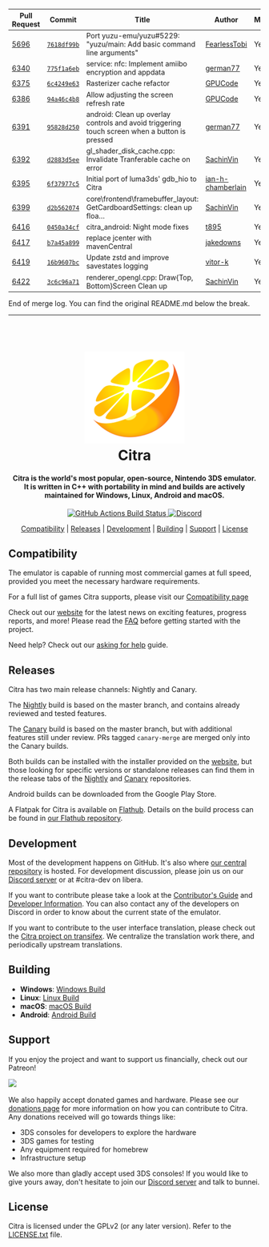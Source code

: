 | Pull Request | Commit | Title | Author | Merged? |
|----|----|----|----|----|
| [5696](https://github.com/citra-emu/citra//pull/5696) | [`7618df99b`](https://github.com/citra-emu/citra//pull/5696/files) | Port yuzu-emu/yuzu#5229: "yuzu/main: Add basic command line arguments" | [FearlessTobi](https://github.com/FearlessTobi/) | Yes |
| [6340](https://github.com/citra-emu/citra//pull/6340) | [`775f1a6eb`](https://github.com/citra-emu/citra//pull/6340/files) | service: nfc: Implement amiibo encryption and appdata | [german77](https://github.com/german77/) | Yes |
| [6375](https://github.com/citra-emu/citra//pull/6375) | [`6c4249e63`](https://github.com/citra-emu/citra//pull/6375/files) | Rasterizer cache refactor | [GPUCode](https://github.com/GPUCode/) | Yes |
| [6386](https://github.com/citra-emu/citra//pull/6386) | [`94a46c4b8`](https://github.com/citra-emu/citra//pull/6386/files) | Allow adjusting the screen refresh rate | [GPUCode](https://github.com/GPUCode/) | Yes |
| [6391](https://github.com/citra-emu/citra//pull/6391) | [`95828d250`](https://github.com/citra-emu/citra//pull/6391/files) | android: Clean up overlay controls and avoid triggering touch screen when a button is pressed | [german77](https://github.com/german77/) | Yes |
| [6392](https://github.com/citra-emu/citra//pull/6392) | [`d2883d5ee`](https://github.com/citra-emu/citra//pull/6392/files) | gl_shader_disk_cache.cpp: Invalidate Tranferable cache on error | [SachinVin](https://github.com/SachinVin/) | Yes |
| [6395](https://github.com/citra-emu/citra//pull/6395) | [`6f37977c5`](https://github.com/citra-emu/citra//pull/6395/files) | Initial port of luma3ds' gdb_hio to Citra | [ian-h-chamberlain](https://github.com/ian-h-chamberlain/) | Yes |
| [6399](https://github.com/citra-emu/citra//pull/6399) | [`d2b562074`](https://github.com/citra-emu/citra//pull/6399/files) | core\frontend\framebuffer_layout: GetCardboardSettings: clean up floa… | [SachinVin](https://github.com/SachinVin/) | Yes |
| [6416](https://github.com/citra-emu/citra//pull/6416) | [`0450a34cf`](https://github.com/citra-emu/citra//pull/6416/files) | citra_android: Night mode fixes | [t895](https://github.com/t895/) | Yes |
| [6417](https://github.com/citra-emu/citra//pull/6417) | [`b7a45a899`](https://github.com/citra-emu/citra//pull/6417/files) | replace jcenter with mavenCentral  | [jakedowns](https://github.com/jakedowns/) | Yes |
| [6419](https://github.com/citra-emu/citra//pull/6419) | [`16b9607bc`](https://github.com/citra-emu/citra//pull/6419/files) | Update zstd and improve savestates logging | [vitor-k](https://github.com/vitor-k/) | Yes |
| [6422](https://github.com/citra-emu/citra//pull/6422) | [`3c6c96a71`](https://github.com/citra-emu/citra//pull/6422/files) | renderer_opengl.cpp: Draw{Top, Bottom}Screen Clean up | [SachinVin](https://github.com/SachinVin/) | Yes |


End of merge log. You can find the original README.md below the break.

-----

<h1 align="center">
  <br>
  <a href="https://citra-emu.org/"><img src="https://raw.githubusercontent.com/citra-emu/citra-assets/master/Main/citra_logo.svg" alt="Citra" width="200"></a>
  <br>
  <b>Citra</b>
  <br>
</h1>

<h4 align="center"><b>Citra</b> is the world's most popular, open-source, Nintendo 3DS emulator.
<br>
It is written in C++ with portability in mind and builds are actively maintained for Windows, Linux, Android and macOS.
</h4>

<p align="center">
    <a href="https://github.com/citra-emu/citra/actions/">
        <img src="https://github.com/citra-emu/citra/workflows/citra-ci/badge.svg"
            alt="GitHub Actions Build Status">
    </a>
    <a href="https://discord.gg/FAXfZV9">
        <img src="https://img.shields.io/discord/220740965957107713?color=%237289DA&label=Citra&logo=discord&logoColor=white"
            alt="Discord">
    </a>
</p>

<p align="center">
  <a href="#compatibility">Compatibility</a> |
  <a href="#releases">Releases</a> |
  <a href="#development">Development</a> |
  <a href="#building">Building</a> |
  <a href="#support">Support</a> |
  <a href="#license">License</a>
</p>


## Compatibility

The emulator is capable of running most commercial games at full speed, provided you meet the necessary hardware requirements.

For a full list of games Citra supports, please visit our [Compatibility page](https://citra-emu.org/game/)

Check out our [website](https://citra-emu.org/) for the latest news on exciting features, progress reports, and more!
Please read the [FAQ](https://citra-emu.org/wiki/faq/) before getting started with the project.

Need help? Check out our [asking for help](https://citra-emu.org/help/reference/asking/) guide.

## Releases

Citra has two main release channels: Nightly and Canary.

The [Nightly](https://github.com/citra-emu/citra-nightly) build is based on the master branch, and contains already reviewed and tested features.

The [Canary](https://github.com/citra-emu/citra-canary) build is based on the master branch, but with additional features still under review. PRs tagged `canary-merge` are merged only into the Canary builds.

Both builds can be installed with the installer provided on the [website](https://citra-emu.org/download/), but those looking for specific versions or standalone releases can find them in the release tabs of the [Nightly](https://github.com/citra-emu/citra-nightly/releases) and [Canary](https://github.com/citra-emu/citra-canary/releases) repositories.

Android builds can be downloaded from the Google Play Store.

A Flatpak for Citra is available on [Flathub](https://flathub.org/apps/details/org.citra_emu.citra). Details on the build process can be found in [our Flathub repository](https://github.com/flathub/org.citra_emu.citra).

## Development

Most of the development happens on GitHub. It's also where [our central repository](https://github.com/citra-emu/citra) is hosted.
For development discussion, please join us on our [Discord server](https://citra-emu.org/discord/) or at #citra-dev on libera.

If you want to contribute please take a look at the [Contributor's Guide](https://github.com/citra-emu/citra/wiki/Contributing) and [Developer Information](https://github.com/citra-emu/citra/wiki/Developer-Information). You can also contact any of the developers on Discord in order to know about the current state of the emulator.

If you want to contribute to the user interface translation, please check out the [Citra project on transifex](https://www.transifex.com/citra/citra). We centralize the translation work there, and periodically upstream translations.

## Building

* __Windows__: [Windows Build](https://github.com/citra-emu/citra/wiki/Building-For-Windows)
* __Linux__: [Linux Build](https://github.com/citra-emu/citra/wiki/Building-For-Linux)
* __macOS__: [macOS Build](https://github.com/citra-emu/citra/wiki/Building-for-macOS)
* __Android__: [Android Build](https://github.com/citra-emu/citra/wiki/Building-for-Android)


## Support

If you enjoy the project and want to support us financially, check out our Patreon!

<a href="https://www.patreon.com/citraemu">
    <img src="https://c5.patreon.com/external/logo/become_a_patron_button@2x.png" width="160">
</a>

We also happily accept donated games and hardware.
Please see our [donations page](https://citra-emu.org/donate/) for more information on how you can contribute to Citra.
Any donations received will go towards things like:
* 3DS consoles for developers to explore the hardware
* 3DS games for testing
* Any equipment required for homebrew
* Infrastructure setup

We also more than gladly accept used 3DS consoles! If you would like to give yours away, don't hesitate to join our [Discord server](https://citra-emu.org/discord/) and talk to bunnei.


## License

Citra is licensed under the GPLv2 (or any later version). Refer to the [LICENSE.txt](https://github.com/citra-emu/citra/blob/master/license.txt) file.
